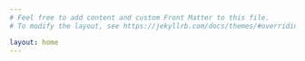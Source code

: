 ```yaml
---
# Feel free to add content and custom Front Matter to this file.
# To modify the layout, see https://jekyllrb.com/docs/themes/#overriding-theme-defaults

layout: home
---
```


<!-- Google tag (gtag.js) -->
<script async src="https://www.googletagmanager.com/gtag/js?id=G-MHQH8LKZYV"></script>
<script>
  window.dataLayer = window.dataLayer || [];
  function gtag(){dataLayer.push(arguments);}
  gtag('js', new Date());

  gtag('config', 'G-MHQH8LKZYV');
</script>

<!-- JQeury -->
<script src="https://code.jquery.com/jquery-3.2.1.min.js"></script>
<script src="https://cdnjs.cloudflare.com/ajax/libs/popper.js/1.11.0/umd/popper.min.js" integrity="sha384-b/U6ypiBEHpOf/4+1nzFpr53nxSS+GLCkfwBdFNTxtclqqenISfwAzpKaMNFNmj4" crossorigin="anonymous"></script>
<script src="https://maxcdn.bootstrapcdn.com/bootstrap/4.0.0-beta/js/bootstrap.min.js" integrity="sha384-h0AbiXch4ZDo7tp9hKZ4TsHbi047NrKGLO3SEJAg45jXxnGIfYzk4Si90RDIqNm1" crossorigin="anonymous"></script>
    
<!-- Font Awesome -->
<script defer src="https://use.fontawesome.com/releases/v5.0.13/js/all.js" integrity="	sha384-xymdQtn1n3lH2wcu0qhcdaOpQwyoarkgLVxC/wZ5q7h9gHtxICrpcaSUfygqZGOe" crossorigin="anonymous"></script>

<!-- support MathJax -->
<style TYPE="text/css">
	code.has-jax {font: inherit; font-size: 100%; background: inherit; border: inherit;}
</style>
<script type="text/x-mathjax-config">
	MathJax.Hub.Config({
	    tex2jax: {
	        inlineMath: [['$','$'], ['\\(','\\)']],
	        skipTags: ['script', 'noscript', 'style', 'textarea', 'pre'] // removed 'code' entry
	    }
	});
	MathJax.Hub.Queue(function() {
	    var all = MathJax.Hub.getAllJax(), i;
	    for(i = 0; i < all.length; i += 1) {
	        all[i].SourceElement().parentNode.className += ' has-jax';
	    }
	});
</script>
<script type="text/javascript" src="https://cdnjs.cloudflare.com/ajax/libs/mathjax/2.7.1/MathJax.js?config=TeX-AMS-MML_HTMLorMML"></script>

<!-- A patch to fix mathjax -->
<!-- https://github.com/mathjax/MathJax/issues/1737 -->
<script type="text/x-mathjax-config">
if (MathJax.Hub.Browser.isSafari && parseInt(MathJax.Hub.Browser.webkit) >= 603) {
  MathJax.Hub.Register.StartupHook("HTML-CSS Jax Ready", function () {
    var HTMLCSS = MathJax.OutputJax["HTML-CSS"];
    var MML = MathJax.ElementJax.mml;
    var toHTML = MML.mo.prototype.toHTML;
    MML.mo.Augment({
      toHTML: function (span) {
        span = toHTML.call(this,span);
        if (span.bbox.w === 0 && span.bbox.lw < 0 && span.firstChild) {
          span.style.marginLeft = HTMLCSS.Em(span.bbox.lw);
        }
        return span;
      }
    });
  });
}
</script>
